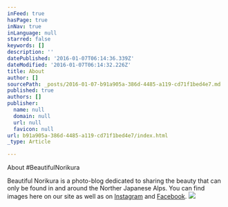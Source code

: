 ```yaml
---
inFeed: true
hasPage: true
inNav: true
inLanguage: null
starred: false
keywords: []
description: ''
datePublished: '2016-01-07T06:14:36.339Z'
dateModified: '2016-01-07T06:14:32.226Z'
title: About
author: []
sourcePath: _posts/2016-01-07-b91a905a-386d-4485-a119-cd71f1bed4e7.md
published: true
authors: []
publisher:
  name: null
  domain: null
  url: null
  favicon: null
url: b91a905a-386d-4485-a119-cd71f1bed4e7/index.html
_type: Article

---
```

About \#BeautifulNorikura

Beautiful Norikura is a photo-blog dedicated to sharing the beauty that can only be found in and around the Norther Japanese Alps. You can find images here on our site as well as on [Instagram][0] and [Facebook][1]. ![](https://the-grid-user-content.s3-us-west-2.amazonaws.com/aa7681ff-9042-4ee2-9e44-b459c36d70df.JPG)

[0]: https://www.instagram.com/beautifulnorikura/
[1]: https://www.facebook.com/beautifulnorikura/